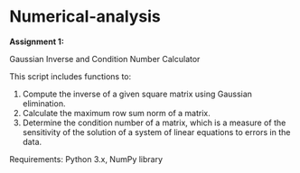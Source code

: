 # Numerical-analysis

**Assignment 1:**

Gaussian Inverse and Condition Number Calculator


This script includes functions to:

1. Compute the inverse of a given square matrix using Gaussian elimination.
2. Calculate the maximum row sum norm of a matrix.
3. Determine the condition number of a matrix, which is a measure of the sensitivity of the solution of a system of linear equations to errors in the data.

Requirements: Python 3.x, NumPy library
